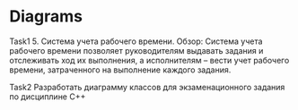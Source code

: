 # Diagrams
Task1
5. Система учета рабочего времени. 
Обзор: Система учета рабочего времени позволяет руководителям выдавать задания и отслеживать ход их выполнения, а исполнителям – вести учет рабочего времени, затраченного на выполнение каждого задания. 


Task2
Разработать диаграмму классов для экзаменационного задания по дисциплине C++
